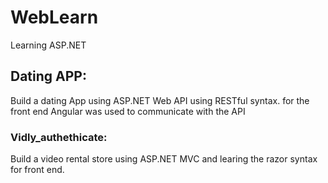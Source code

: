 # WebLearn
Learning ASP.NET
<h2>Dating APP:</h2>
<p>Build a dating App using ASP.NET Web API using RESTful syntax.
for the front end Angular was used to communicate with the API</p>


<h3>Vidly_authethicate:</h3>
<p>Build a video rental store using ASP.NET MVC and learing the razor syntax for front end.</p>
